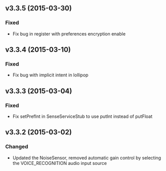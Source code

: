 ## v3.3.5 (2015-03-30)

### Fixed
* Fix bug in register with preferences encryption enable


## v3.3.4 (2015-03-10)

### Fixed
* Fix bug with implicit intent in lollipop 


## v3.3.3 (2015-03-04)

### Fixed
* Fix setPrefInt in SenseServiceStub to use putInt instead of putFloat


## v3.3.2 (2015-03-02)

### Changed
* Updated the NoiseSensor, removed automatic gain control by selecting the VOICE_RECOGNITION audio input source

<!---
## Templates

### Added

### Changed

### Deprecated

### Removed

### Fixed

### Security
-->

